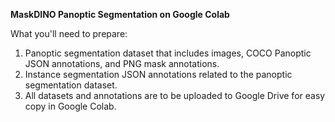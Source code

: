 **MaskDINO Panoptic Segmentation on Google Colab**

What you'll need to prepare:
1. Panoptic segmentation dataset that includes images, COCO Panoptic JSON annotations, and PNG mask annotations.
2. Instance segmentation JSON annotations related to the panoptic segmentation dataset.
3. All datasets and annotations are to be uploaded to Google Drive for easy copy in Google Colab.

